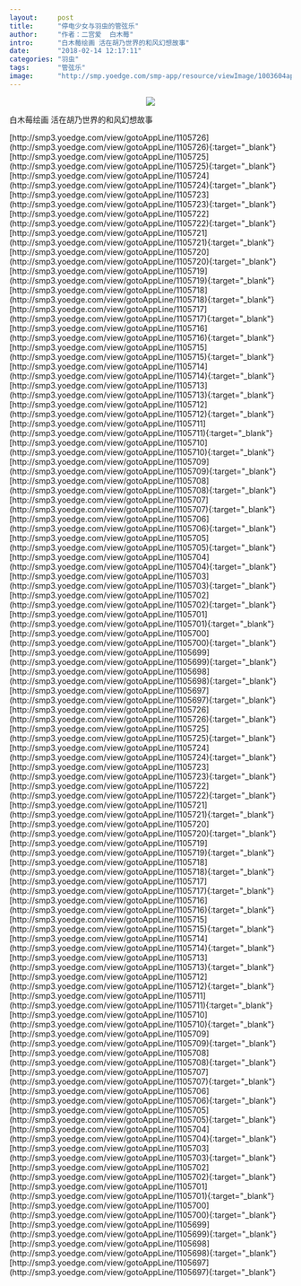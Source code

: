 ```yaml
---
layout:     post
title:      "停电少女与羽虫的管弦乐"
author:     "作者：二宫爱  白木莓"
intro:      "白木莓绘画 活在胡乃世界的和风幻想故事"
date:       "2018-02-14 12:17:11"
categories: "羽虫"
tags:       "管弦乐"
image:      "http://smp.yoedge.com/smp-app/resource/viewImage/1003604appline.png"
---
```

<div style="text-align: center">
<p><img src="http://smp.yoedge.com/smp-app/resource/viewImage/1003604appline.png"/></p>
</div>
<p class="post-meta">
<span>白木莓绘画 活在胡乃世界的和风幻想故事</span>
</p>
[http://smp3.yoedge.com/view/gotoAppLine/1105726](http://smp3.yoedge.com/view/gotoAppLine/1105726){:target="_blank"}
[http://smp3.yoedge.com/view/gotoAppLine/1105725](http://smp3.yoedge.com/view/gotoAppLine/1105725){:target="_blank"}
[http://smp3.yoedge.com/view/gotoAppLine/1105724](http://smp3.yoedge.com/view/gotoAppLine/1105724){:target="_blank"}
[http://smp3.yoedge.com/view/gotoAppLine/1105723](http://smp3.yoedge.com/view/gotoAppLine/1105723){:target="_blank"}
[http://smp3.yoedge.com/view/gotoAppLine/1105722](http://smp3.yoedge.com/view/gotoAppLine/1105722){:target="_blank"}
[http://smp3.yoedge.com/view/gotoAppLine/1105721](http://smp3.yoedge.com/view/gotoAppLine/1105721){:target="_blank"}
[http://smp3.yoedge.com/view/gotoAppLine/1105720](http://smp3.yoedge.com/view/gotoAppLine/1105720){:target="_blank"}
[http://smp3.yoedge.com/view/gotoAppLine/1105719](http://smp3.yoedge.com/view/gotoAppLine/1105719){:target="_blank"}
[http://smp3.yoedge.com/view/gotoAppLine/1105718](http://smp3.yoedge.com/view/gotoAppLine/1105718){:target="_blank"}
[http://smp3.yoedge.com/view/gotoAppLine/1105717](http://smp3.yoedge.com/view/gotoAppLine/1105717){:target="_blank"}
[http://smp3.yoedge.com/view/gotoAppLine/1105716](http://smp3.yoedge.com/view/gotoAppLine/1105716){:target="_blank"}
[http://smp3.yoedge.com/view/gotoAppLine/1105715](http://smp3.yoedge.com/view/gotoAppLine/1105715){:target="_blank"}
[http://smp3.yoedge.com/view/gotoAppLine/1105714](http://smp3.yoedge.com/view/gotoAppLine/1105714){:target="_blank"}
[http://smp3.yoedge.com/view/gotoAppLine/1105713](http://smp3.yoedge.com/view/gotoAppLine/1105713){:target="_blank"}
[http://smp3.yoedge.com/view/gotoAppLine/1105712](http://smp3.yoedge.com/view/gotoAppLine/1105712){:target="_blank"}
[http://smp3.yoedge.com/view/gotoAppLine/1105711](http://smp3.yoedge.com/view/gotoAppLine/1105711){:target="_blank"}
[http://smp3.yoedge.com/view/gotoAppLine/1105710](http://smp3.yoedge.com/view/gotoAppLine/1105710){:target="_blank"}
[http://smp3.yoedge.com/view/gotoAppLine/1105709](http://smp3.yoedge.com/view/gotoAppLine/1105709){:target="_blank"}
[http://smp3.yoedge.com/view/gotoAppLine/1105708](http://smp3.yoedge.com/view/gotoAppLine/1105708){:target="_blank"}
[http://smp3.yoedge.com/view/gotoAppLine/1105707](http://smp3.yoedge.com/view/gotoAppLine/1105707){:target="_blank"}
[http://smp3.yoedge.com/view/gotoAppLine/1105706](http://smp3.yoedge.com/view/gotoAppLine/1105706){:target="_blank"}
[http://smp3.yoedge.com/view/gotoAppLine/1105705](http://smp3.yoedge.com/view/gotoAppLine/1105705){:target="_blank"}
[http://smp3.yoedge.com/view/gotoAppLine/1105704](http://smp3.yoedge.com/view/gotoAppLine/1105704){:target="_blank"}
[http://smp3.yoedge.com/view/gotoAppLine/1105703](http://smp3.yoedge.com/view/gotoAppLine/1105703){:target="_blank"}
[http://smp3.yoedge.com/view/gotoAppLine/1105702](http://smp3.yoedge.com/view/gotoAppLine/1105702){:target="_blank"}
[http://smp3.yoedge.com/view/gotoAppLine/1105701](http://smp3.yoedge.com/view/gotoAppLine/1105701){:target="_blank"}
[http://smp3.yoedge.com/view/gotoAppLine/1105700](http://smp3.yoedge.com/view/gotoAppLine/1105700){:target="_blank"}
[http://smp3.yoedge.com/view/gotoAppLine/1105699](http://smp3.yoedge.com/view/gotoAppLine/1105699){:target="_blank"}
[http://smp3.yoedge.com/view/gotoAppLine/1105698](http://smp3.yoedge.com/view/gotoAppLine/1105698){:target="_blank"}
[http://smp3.yoedge.com/view/gotoAppLine/1105697](http://smp3.yoedge.com/view/gotoAppLine/1105697){:target="_blank"}
[http://smp3.yoedge.com/view/gotoAppLine/1105726](http://smp3.yoedge.com/view/gotoAppLine/1105726){:target="_blank"}
[http://smp3.yoedge.com/view/gotoAppLine/1105725](http://smp3.yoedge.com/view/gotoAppLine/1105725){:target="_blank"}
[http://smp3.yoedge.com/view/gotoAppLine/1105724](http://smp3.yoedge.com/view/gotoAppLine/1105724){:target="_blank"}
[http://smp3.yoedge.com/view/gotoAppLine/1105723](http://smp3.yoedge.com/view/gotoAppLine/1105723){:target="_blank"}
[http://smp3.yoedge.com/view/gotoAppLine/1105722](http://smp3.yoedge.com/view/gotoAppLine/1105722){:target="_blank"}
[http://smp3.yoedge.com/view/gotoAppLine/1105721](http://smp3.yoedge.com/view/gotoAppLine/1105721){:target="_blank"}
[http://smp3.yoedge.com/view/gotoAppLine/1105720](http://smp3.yoedge.com/view/gotoAppLine/1105720){:target="_blank"}
[http://smp3.yoedge.com/view/gotoAppLine/1105719](http://smp3.yoedge.com/view/gotoAppLine/1105719){:target="_blank"}
[http://smp3.yoedge.com/view/gotoAppLine/1105718](http://smp3.yoedge.com/view/gotoAppLine/1105718){:target="_blank"}
[http://smp3.yoedge.com/view/gotoAppLine/1105717](http://smp3.yoedge.com/view/gotoAppLine/1105717){:target="_blank"}
[http://smp3.yoedge.com/view/gotoAppLine/1105716](http://smp3.yoedge.com/view/gotoAppLine/1105716){:target="_blank"}
[http://smp3.yoedge.com/view/gotoAppLine/1105715](http://smp3.yoedge.com/view/gotoAppLine/1105715){:target="_blank"}
[http://smp3.yoedge.com/view/gotoAppLine/1105714](http://smp3.yoedge.com/view/gotoAppLine/1105714){:target="_blank"}
[http://smp3.yoedge.com/view/gotoAppLine/1105713](http://smp3.yoedge.com/view/gotoAppLine/1105713){:target="_blank"}
[http://smp3.yoedge.com/view/gotoAppLine/1105712](http://smp3.yoedge.com/view/gotoAppLine/1105712){:target="_blank"}
[http://smp3.yoedge.com/view/gotoAppLine/1105711](http://smp3.yoedge.com/view/gotoAppLine/1105711){:target="_blank"}
[http://smp3.yoedge.com/view/gotoAppLine/1105710](http://smp3.yoedge.com/view/gotoAppLine/1105710){:target="_blank"}
[http://smp3.yoedge.com/view/gotoAppLine/1105709](http://smp3.yoedge.com/view/gotoAppLine/1105709){:target="_blank"}
[http://smp3.yoedge.com/view/gotoAppLine/1105708](http://smp3.yoedge.com/view/gotoAppLine/1105708){:target="_blank"}
[http://smp3.yoedge.com/view/gotoAppLine/1105707](http://smp3.yoedge.com/view/gotoAppLine/1105707){:target="_blank"}
[http://smp3.yoedge.com/view/gotoAppLine/1105706](http://smp3.yoedge.com/view/gotoAppLine/1105706){:target="_blank"}
[http://smp3.yoedge.com/view/gotoAppLine/1105705](http://smp3.yoedge.com/view/gotoAppLine/1105705){:target="_blank"}
[http://smp3.yoedge.com/view/gotoAppLine/1105704](http://smp3.yoedge.com/view/gotoAppLine/1105704){:target="_blank"}
[http://smp3.yoedge.com/view/gotoAppLine/1105703](http://smp3.yoedge.com/view/gotoAppLine/1105703){:target="_blank"}
[http://smp3.yoedge.com/view/gotoAppLine/1105702](http://smp3.yoedge.com/view/gotoAppLine/1105702){:target="_blank"}
[http://smp3.yoedge.com/view/gotoAppLine/1105701](http://smp3.yoedge.com/view/gotoAppLine/1105701){:target="_blank"}
[http://smp3.yoedge.com/view/gotoAppLine/1105700](http://smp3.yoedge.com/view/gotoAppLine/1105700){:target="_blank"}
[http://smp3.yoedge.com/view/gotoAppLine/1105699](http://smp3.yoedge.com/view/gotoAppLine/1105699){:target="_blank"}
[http://smp3.yoedge.com/view/gotoAppLine/1105698](http://smp3.yoedge.com/view/gotoAppLine/1105698){:target="_blank"}
[http://smp3.yoedge.com/view/gotoAppLine/1105697](http://smp3.yoedge.com/view/gotoAppLine/1105697){:target="_blank"}


